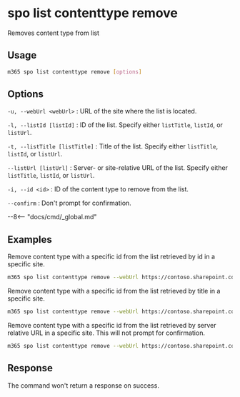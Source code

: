# spo list contenttype remove

Removes content type from list

## Usage

```sh
m365 spo list contenttype remove [options]
```

## Options

`-u, --webUrl <webUrl>`
: URL of the site where the list is located.

`-l, --listId [listId]`
: ID of the list. Specify either `listTitle`, `listId`, or `listUrl`.

`-t, --listTitle [listTitle]`
: Title of the list. Specify either `listTitle`, `listId`, or `listUrl`.

`--listUrl [listUrl]`
: Server- or site-relative URL of the list. Specify either `listTitle`, `listId`, or `listUrl`.

`-i, --id <id>`
: ID of the content type to remove from the list.

`--confirm`
: Don't prompt for confirmation.

--8<-- "docs/cmd/_global.md"

## Examples

Remove content type with a specific id from the list retrieved by id in a specific site.

```sh
m365 spo list contenttype remove --webUrl https://contoso.sharepoint.com/sites/project-x --listId 0cd891ef-afce-4e55-b836-fce03286cccf --id 0x010109010053EE7AEB1FC54A41B4D9F66ADBDC312A
```

Remove content type with a specific id from the list retrieved by title in a specific site.

```sh
m365 spo list contenttype remove --webUrl https://contoso.sharepoint.com/sites/project-x --listTitle Documents --id 0x010109010053EE7AEB1FC54A41B4D9F66ADBDC312A
```

Remove content type with a specific id from the list retrieved by server relative URL in a specific site. This will not prompt for confirmation.

```sh
m365 spo list contenttype remove --webUrl https://contoso.sharepoint.com/sites/project-x --listUrl 'sites/project-x/Documents' --contentTypeId 0x010109010053EE7AEB1FC54A41B4D9F66ADBDC312A --confirm
```

## Response

The command won't return a response on success.
